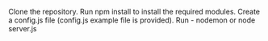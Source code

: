 Clone the repository.
Run npm install to install the required modules.
Create a config.js file (config.js example file is provided).
Run - nodemon or node server.js
